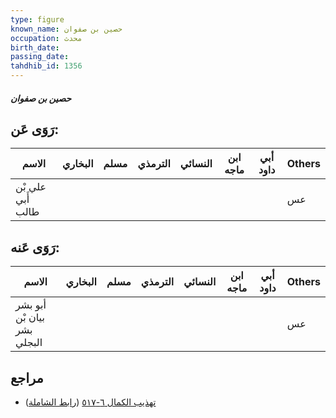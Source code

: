 ```yaml
---
type: figure
known_name: حصين بن صفوان
occupation: محدث
birth_date:
passing_date:
tahdhib_id: 1356
---
```

##### حصين بن صفوان

## رَوَى عَن:
| الاسم             | البخاري | مسلم | الترمذي | النسائي | ابن ماجه | أبي داود | Others |
| ----------------- | ------- | ---- | ------- | ------- | -------- | -------- | ------ |
| علي بْن أَبي طالب |         |      |         |         |          |          | عس     |
## رَوَى عَنه:
| الاسم                       | البخاري | مسلم | الترمذي | النسائي | ابن ماجه | أبي داود | Others |
| --------------------------- | ------- | ---- | ------- | ------- | -------- | -------- | ------ |
| أبو بشر بيان بْن بشر البجلي |         |      |         |         |          |          | عس     |
## مراجع
- [تهذيب الكمال ٦-٥١٧](obsidian://open?vault=Tahdhib-al-Kamal&file=Figures/١٣٥٦-حصين%20بن%20صفوان) ([رابط الشاملة](https://shamela.ws/book/3722/3181))